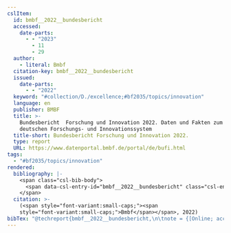 ```yaml
---
cslItem:
  id: bmbf__2022__bundesbericht
  accessed:
    date-parts:
      - - "2023"
        - 11
        - 29
  author:
    - literal: Bmbf
  citation-key: bmbf__2022__bundesbericht
  issued:
    date-parts:
      - - "2022"
  keyword: "#collection/D./excellence;#bf2035/topics/innovation"
  language: en
  publisher: BMBF
  title: >-
    Bundesbericht ­ Forschung und ­Innovation 2022. Daten und Fakten zum
    deutschen Forschungs- und Innovationssystem
  title-short: Bundesbericht ­Forschung und ­Innovation 2022.
  type: report
  URL: https://www.datenportal.bmbf.de/portal/de/bufi.html
tags:
  - "#bf2035/topics/innovation"
rendered:
  bibliography: |-
    <span class="csl-bib-body">
      <span data-csl-entry-id="bmbf__2022__bundesbericht" class="csl-entry"><span class='author-bib'>Bmbf</span>. <span class='date-bib'>(2022)</span>. <span class='title'><i><b><span style="font-style:normal;">Bundesbericht ­ Forschung und ­Innovation 2022. Daten und Fakten zum deutschen Forschungs- und Innovationssystem</span></b></i></span>. BMBF. <span class='URL'><a href='https://www.datenportal.bmbf.de/portal/de/bufi.html'>LINK</a></span></span>
    </span>
  citation: >-
    (<span style="font-variant:small-caps;"><span
    style="font-variant:small-caps;">Bmbf</span></span>, 2022)
bibTex: "@techreport{bmbf__2022__bundesbericht,\n\tnote = {[Online; accessed 2023-11-29]},\n\tauthor = {{Bmbf}},\n\tyear = {2022},\n\tinstitution = {BMBF},\n\ttitle = {Bundesbericht  {Forschung} und {Innovation} 2022. {Daten} und {Fakten} zum deutschen {Forschungs}- und {Innovationssystem}},\n}\n\n"
---
```

